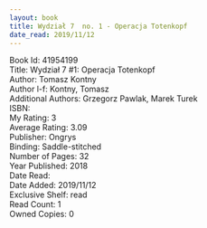 ```yaml
---
layout: book
title: Wydział 7  no. 1 - Operacja Totenkopf
date_read: 2019/11/12
---
```


Book Id: 41954199<br />
Title: Wydział 7 #1: Operacja Totenkopf<br />
Author: Tomasz Kontny<br />
Author l-f: Kontny, Tomasz<br />
Additional Authors: Grzegorz Pawlak, Marek Turek<br />
ISBN: <br />
My Rating: 3<br />
Average Rating: 3.09<br />
Publisher: Ongrys<br />
Binding: Saddle-stitched<br />
Number of Pages: 32<br />
Year Published: 2018<br />
Date Read: <br />
Date Added: 2019/11/12<br />
Exclusive Shelf: read<br />
Read Count: 1<br />
Owned Copies: 0<br />

